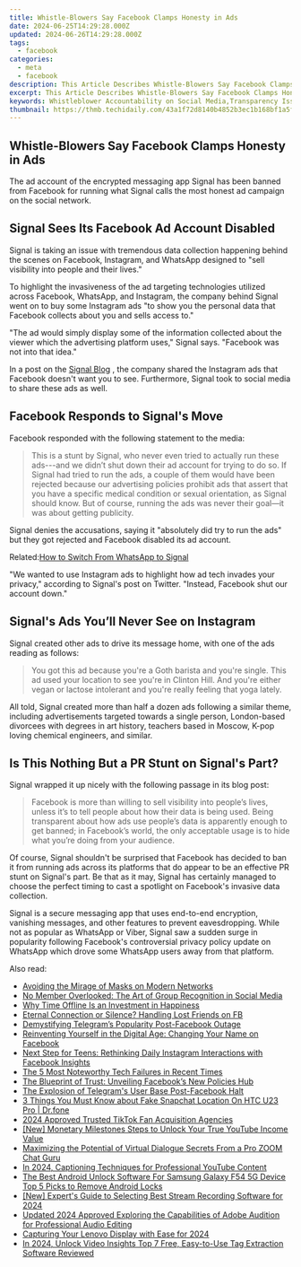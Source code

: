 ```yaml
---
title: Whistle-Blowers Say Facebook Clamps Honesty in Ads
date: 2024-06-25T14:29:28.000Z
updated: 2024-06-26T14:29:28.000Z
tags:
  - facebook
categories:
  - meta
  - facebook
description: This Article Describes Whistle-Blowers Say Facebook Clamps Honesty in Ads
excerpt: This Article Describes Whistle-Blowers Say Facebook Clamps Honesty in Ads
keywords: Whistleblower Accountability on Social Media,Transparency Issues in Digital Advertising,Regulating Honesty in Facebook Advertisements,Ethics of Facebook's Ad Policies,Exposing Deceptive Practices in Online Marketing,Whistleblower Impact on Tech Companies,Safeguarding Integrity Against Misleading Ads
thumbnail: https://thmb.techidaily.com/43a1f72d8140b4852b3ec1b168bf1a5fdf9e93b16a9fa8da6c72d7e20d694e32.jpg
---
```


## Whistle-Blowers Say Facebook Clamps Honesty in Ads

 The ad account of the encrypted messaging app Signal has been banned from Facebook for running what Signal calls the most honest ad campaign on the social network.

## Signal Sees Its Facebook Ad Account Disabled

 Signal is taking an issue with tremendous data collection happening behind the scenes on Facebook, Instagram, and WhatsApp designed to "sell visibility into people and their lives."

 To highlight the invasiveness of the ad targeting technologies utilized across Facebook, WhatsApp, and Instagram, the company behind Signal went on to buy some Instagram ads "to show you the personal data that Facebook collects about you and sells access to."

 "The ad would simply display some of the information collected about the viewer which the advertising platform uses," Signal says. "Facebook was not into that idea."

 In a post on the [Signal Blog](https://signal.org/blog/the-instagram-ads-you-will-never-see/) , the company shared the Instagram ads that Facebook doesn't want you to see. Furthermore, Signal took to social media to share these ads as well.

## Facebook Responds to Signal's Move

Facebook responded with the following statement to the media:

> This is a stunt by Signal, who never even tried to actually run these ads---and we didn’t shut down their ad account for trying to do so. If Signal had tried to run the ads, a couple of them would have been rejected because our advertising policies prohibit ads that assert that you have a specific medical condition or sexual orientation, as Signal should know. But of course, running the ads was never their goal—it was about getting publicity.

 Signal denies the accusations, saying it "absolutely did try to run the ads" but they got rejected and Facebook disabled its ad account.

 Related:[How to Switch From WhatsApp to Signal](https://www.makeuseof.com/how-to-switch-from-whatsapp-to-signal/)

 "We wanted to use Instagram ads to highlight how ad tech invades your privacy," according to Signal's post on Twitter. "Instead, Facebook shut our account down."

## Signal's Ads You’ll Never See on Instagram

 Signal created other ads to drive its message home, with one of the ads reading as follows:

> You got this ad because you're a Goth barista and you're single. This ad used your location to see you're in Clinton Hill. And you're either vegan or lactose intolerant and you're really feeling that yoga lately.

 All told, Signal created more than half a dozen ads following a similar theme, including advertisements targeted towards a single person, London-based divorcees with degrees in art history, teachers based in Moscow, K-pop loving chemical engineers, and similar.

## Is This Nothing But a PR Stunt on Signal's Part?

 Signal wrapped it up nicely with the following passage in its blog post:

> Facebook is more than willing to sell visibility into people’s lives, unless it’s to tell people about how their data is being used. Being transparent about how ads use people’s data is apparently enough to get banned; in Facebook’s world, the only acceptable usage is to hide what you’re doing from your audience.

 Of course, Signal shouldn't be surprised that Facebook has decided to ban it from running ads across its platforms that do appear to be an effective PR stunt on Signal's part. Be that as it may, Signal has certainly managed to choose the perfect timing to cast a spotlight on Facebook's invasive data collection.

 Signal is a secure messaging app that uses end-to-end encryption, vanishing messages, and other features to prevent eavesdropping. While not as popular as WhatsApp or Viber, Signal saw a sudden surge in popularity following Facebook's controversial privacy policy update on WhatsApp which drove some WhatsApp users away from that platform.


<ins class="adsbygoogle"
     style="display:block"
     data-ad-format="autorelaxed"
     data-ad-client="ca-pub-7571918770474297"
     data-ad-slot="1223367746"></ins>



<ins class="adsbygoogle"
     style="display:block"
     data-ad-client="ca-pub-7571918770474297"
     data-ad-slot="8358498916"
     data-ad-format="auto"
     data-full-width-responsive="true"></ins>

<span class="atpl-alsoreadstyle">Also read:</span>
<div><ul>
<li><a href="https://facebook.techidaily.com/avoiding-the-mirage-of-masks-on-modern-networks/"><u>Avoiding the Mirage of Masks on Modern Networks</u></a></li>
<li><a href="https://facebook.techidaily.com/no-member-overlooked-the-art-of-group-recognition-in-social-media/"><u>No Member Overlooked: The Art of Group Recognition in Social Media</u></a></li>
<li><a href="https://facebook.techidaily.com/why-time-offline-is-an-investment-in-happiness/"><u>Why Time Offline Is an Investment in Happiness</u></a></li>
<li><a href="https://facebook.techidaily.com/eternal-connection-or-silence-handling-lost-friends-on-fb/"><u>Eternal Connection or Silence? Handling Lost Friends on FB</u></a></li>
<li><a href="https://facebook.techidaily.com/demystifying-telegrams-popularity-post-facebook-outage/"><u>Demystifying Telegram’s Popularity Post-Facebook Outage</u></a></li>
<li><a href="https://facebook.techidaily.com/reinventing-yourself-in-the-digital-age-changing-your-name-on-facebook/"><u>Reinventing Yourself in the Digital Age: Changing Your Name on Facebook</u></a></li>
<li><a href="https://facebook.techidaily.com/next-step-for-teens-rethinking-daily-instagram-interactions-with-facebook-insights/"><u>Next Step for Teens: Rethinking Daily Instagram Interactions with Facebook Insights</u></a></li>
<li><a href="https://facebook.techidaily.com/the-5-most-noteworthy-tech-failures-in-recent-times/"><u>The 5 Most Noteworthy Tech Failures in Recent Times</u></a></li>
<li><a href="https://facebook.techidaily.com/the-blueprint-of-trust-unveiling-facebooks-new-policies-hub/"><u>The Blueprint of Trust: Unveiling Facebook’s New Policies Hub</u></a></li>
<li><a href="https://facebook.techidaily.com/the-explosion-of-telegrams-user-base-post-facebook-halt/"><u>The Explosion of Telegram's User Base Post-Facebook Halt</u></a></li>
<li><a href="https://location-social.techidaily.com/3-things-you-must-know-about-fake-snapchat-location-on-htc-u23-pro-drfone-by-drfone-virtual-android/"><u>3 Things You Must Know about Fake Snapchat Location On HTC U23 Pro | Dr.fone</u></a></li>
<li><a href="https://tiktok-video-recordings.techidaily.com/2024-approved-trusted-tiktok-fan-acquisition-agencies/"><u>2024 Approved  Trusted TikTok Fan Acquisition Agencies</u></a></li>
<li><a href="https://facebook-video-share.techidaily.com/new-monetary-milestones-steps-to-unlock-your-true-youtube-income-value/"><u>[New] Monetary Milestones  Steps to Unlock Your True YouTube Income Value</u></a></li>
<li><a href="https://on-screen-recording.techidaily.com/maximizing-the-potential-of-virtual-dialogue-secrets-from-a-pro-zoom-chat-guru/"><u>Maximizing the Potential of Virtual Dialogue  Secrets From a Pro ZOOM Chat Guru</u></a></li>
<li><a href="https://youtube-docs.techidaily.com/24-captioning-techniques-for-professional-youtube-content/"><u>In 2024, Captioning Techniques for Professional YouTube Content</u></a></li>
<li><a href="https://sim-unlock.techidaily.com/the-best-android-unlock-software-for-samsung-galaxy-f54-5g-device-top-5-picks-to-remove-android-locks-by-drfone-android/"><u>The Best Android Unlock Software For Samsung Galaxy F54 5G Device Top 5 Picks to Remove Android Locks</u></a></li>
<li><a href="https://visual-screen-recording.techidaily.com/new-experts-guide-to-selecting-best-stream-recording-software-for-2024/"><u>[New] Expert's Guide to Selecting Best Stream Recording Software for 2024</u></a></li>
<li><a href="https://audio-shaping.techidaily.com/updated-2024-approved-exploring-the-capabilities-of-adobe-audition-for-professional-audio-editing/"><u>Updated 2024 Approved Exploring the Capabilities of Adobe Audition for Professional Audio Editing</u></a></li>
<li><a href="https://visual-screen-recording.techidaily.com/capturing-your-lenovo-display-with-ease-for-2024/"><u>Capturing Your Lenovo Display with Ease for 2024</u></a></li>
<li><a href="https://youtube-help.techidaily.com/in-2024-unlock-video-insights-top-7-free-easy-to-use-tag-extraction-software-reviewed/"><u>In 2024, Unlock Video Insights  Top 7 Free, Easy-to-Use Tag Extraction Software Reviewed</u></a></li>
</ul></div>
